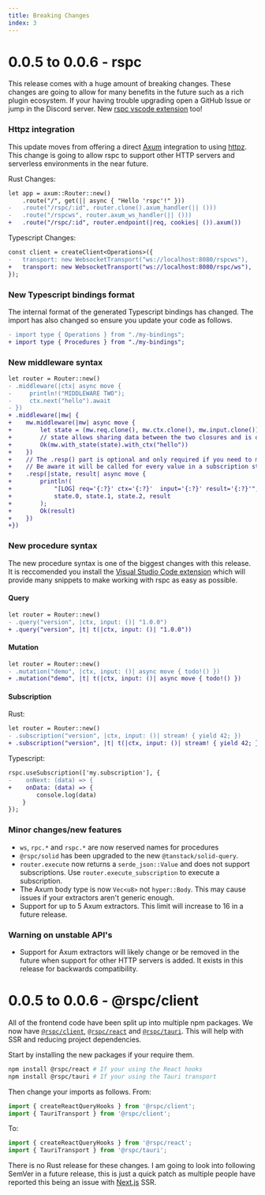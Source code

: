 ```yaml
---
title: Breaking Changes
index: 3
---
```


# 0.0.5 to 0.0.6 - rspc

This release comes with a huge amount of breaking changes. These changes are going to allow for many benefits in the future such as a rich plugin ecosystem. If your having trouble upgrading open a GitHub Issue or jump in the Discord server. New [rspc vscode extension](https://marketplace.visualstudio.com/items?itemName=oscartbeaumont.rspc-vscode) too!

### Httpz integration

This update moves from offering a direct [Axum](https://github.com/tokio-rs/axum) integration to using [httpz](https://github.com/oscartbeaumont/httpz). This change is going to allow rspc to support other HTTP servers and serverless environments in the near future.

Rust Changes:

```diff
let app = axum::Router::new()
    .route("/", get(|| async { "Hello 'rspc'!" }))
-   .route("/rspc/:id", router.clone().axum_handler(|| ()))
-   .route("/rspcws", router.axum_ws_handler(|| ()))
+   .route("/rspc/:id", router.endpoint(|req, cookies| ()).axum())
```

Typescript Changes:

```diff
const client = createClient<Operations>({
-   transport: new WebsocketTransport("ws://localhost:8080/rspcws"),
+   transport: new WebsocketTransport("ws://localhost:8080/rspc/ws"),
});
```

### New Typescript bindings format

The internal format of the generated Typescript bindings has changed. The import has also changed so ensure you update your code as follows.

```diff
- import type { Operations } from "./my-bindings";
+ import type { Procedures } from "./my-bindings";
```

### New middleware syntax

```diff
let router = Router::new()
- .middleware(|ctx| async move {
-     println!("MIDDLEWARE TWO");
-     ctx.next("hello").await
- })
+ .middleware(|mw| {
+    mw.middleware(|mw| async move {
+        let state = (mw.req.clone(), mw.ctx.clone(), mw.input.clone());
+        // state allows sharing data between the two closures and is optional.
+        Ok(mw.with_state(state).with_ctx("hello"))
+    })
+    // The .resp() part is optional and only required if you need to modify the return value.
+    // Be aware it will be called for every value in a subscription stream.
+    .resp(|state, result| async move {
+        println!(
+            "[LOG] req='{:?}' ctx='{:?}'  input='{:?}' result='{:?}'",
+            state.0, state.1, state.2, result
+        );
+        Ok(result)
+    })
+})
```

### New procedure syntax

The new procedure syntax is one of the biggest changes with this release. It is reccomended you install the [Visual Studio Code extension](https://marketplace.visualstudio.com/items?itemName=oscartbeaumont.rspc-vscode) which will provide many snippets to make working with rspc as easy as possible.

#### Query

```diff
let router = Router::new()
- .query("version", |ctx, input: ()| "1.0.0")
+ .query("version", |t| t(|ctx, input: ()| "1.0.0"))
```

#### Mutation

```diff
let router = Router::new()
- .mutation("demo", |ctx, input: ()| async move { todo!() })
+ .mutation("demo", |t| t(|ctx, input: ()| async move { todo!() })
```

#### Subscription

Rust:

```diff
let router = Router::new()
- .subscription("version", |ctx, input: ()| stream! { yield 42; })
+ .subscription("version", |t| t(|ctx, input: ()| stream! { yield 42; }))
```

Typescript:

```diff
rspc.useSubscription(['my.subscription'], {
-    onNext: (data) => {
+    onData: (data) => {
        console.log(data)
    }
});
```

### Minor changes/new features

 - `ws`, `rpc.*` and `rspc.*` are now reserved names for procedures
 - `@rspc/solid` has been upgraded to the new `@tanstack/solid-query`.
 - `router.execute` now returns a `serde_json::Value` and does not support subscriptions. Use `router.execute_subscription` to execute a subscription.
 - The Axum body type is now `Vec<u8>` not `hyper::Body`. This may cause issues if your extractors aren't generic enough.
 - Support for up to 5 Axum extractors. This limit will increase to 16 in a future release.
 
### Warning on unstable API's

 - Support for Axum extractors will likely change or be removed in the future when support for other HTTP servers is added. It exists in this release for backwards compatibility.

# 0.0.5 to 0.0.6 - @rspc/client

All of the frontend code have been split up into multiple npm packages. We now have [`@rspc/client`](https://www.npmjs.com/package/@rspc/client), [`@rspc/react`](https://www.npmjs.com/package/@rspc/react) and [`@rspc/tauri`](https://www.npmjs.com/package/@rspc/tauri). This will help with SSR and reducing project dependencies.

Start by installing the new packages if your require them.

```bash
npm install @rspc/react # If your using the React hooks
npm install @rspc/tauri # If your using the Tauri transport
```

Then change your imports as follows. From:

```ts
import { createReactQueryHooks } from '@rspc/client';
import { TauriTransport } from '@rspc/client';
```

To:

```ts
import { createReactQueryHooks } from '@rspc/react';
import { TauriTransport } from '@rspc/tauri';
```

There is no Rust release for these changes. I am going to look into following SemVer in a future release, this is just a quick patch as multiple people have reported this being an issue with [Next.js](https://nextjs.org) SSR.
